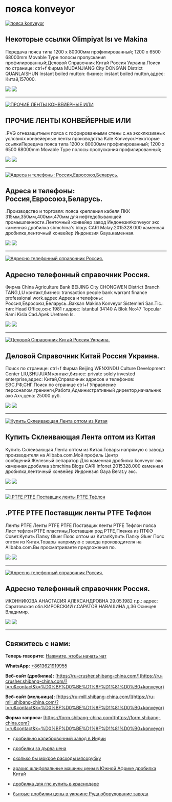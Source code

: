 # пояса konveyor

<a href="https://swt.shibang-china.com/?l=ru&img&k=%D0%BF%D0%BE%D1%8F%D1%81%D0%B0+konveyor" target="_blank">![пояса konveyor](http://static.shibang-china.com/all-800x300/1367.jpg)</a>

## Некоторые ссылки Olimpiyat Isı ve Makina
Передача пояса типа 1200 х 80000мм профилированный; 1200 x 6500 68000mm Movable Type полосы пропускания профилированный;Деловой Справочник Китай Россия Украина.Поиск по странице: ctrl+f Фирма MUDANJIANG City DONG'AN District QUANLAISHUN Instant boiled mutton: бизнес: instant boiled mutton,адрес: Китай,157000.


<a href="https://whatsapp.shibangsoft.com/WhatsApp.php" target="_blank" title="WhatsApp">![](http://static.shibang-china.com/icon/whatsapp.png)</a> <a href="https://swt.shibang-china.com/?l=ru&icon&k=%D0%BF%D0%BE%D1%8F%D1%81%D0%B0+konveyor" target="_blank">![](http://static.shibang-china.com/icon/chat-ru.png)</a>

---

<a href="https://swt.shibang-china.com/?l=ru&img&k=%D0%BF%D0%BE%D1%8F%D1%81%D0%B0+konveyor" target="_blank">![ПРОЧИЕ ЛЕНТЫ КОНВЕЙЕРНЫЕ ИЛИ](http://static.shibang-china.com/all-800x300/778.jpg)</a>

## ПРОЧИЕ ЛЕНТЫ КОНВЕЙЕРНЫЕ ИЛИ
.PVG огнезащитным пояса с гофрированными стены с.на эксклюзивных условиях конвейерные ленты производства Kale Konveyor.Некоторые ссылкиПередача пояса типа 1200 х 80000мм профилированный; 1200 x 6500 68000mm Movable Type полосы пропускания профилированный;


<a href="https://whatsapp.shibangsoft.com/WhatsApp.php" target="_blank" title="WhatsApp">![](http://static.shibang-china.com/icon/whatsapp.png)</a> <a href="https://swt.shibang-china.com/?l=ru&icon&k=%D0%BF%D0%BE%D1%8F%D1%81%D0%B0+konveyor" target="_blank">![](http://static.shibang-china.com/icon/chat-ru.png)</a>

---

<a href="https://swt.shibang-china.com/?l=ru&img&k=%D0%BF%D0%BE%D1%8F%D1%81%D0%B0+konveyor" target="_blank">![Адреса и телефоны: Россия,Евросоюз,Беларусь.](http://static.shibang-china.com/all-800x300/624.jpg)</a>

## Адреса и телефоны: Россия,Евросоюз,Беларусь.
.Производство и торговля: пояса крепления кабеля ПКК 315мм,350мм,400мм,470мм для нефтедобывающей промышленности.Ленточный конвейер завод Индонезияkonveyor экс каменная дробилка sbmchina's blogs CARI Malay.2015328.000 каменная дробилка,ленточный конвейер Индонезия Gaya.каменная.


<a href="https://whatsapp.shibangsoft.com/WhatsApp.php" target="_blank" title="WhatsApp">![](http://static.shibang-china.com/icon/whatsapp.png)</a> <a href="https://swt.shibang-china.com/?l=ru&icon&k=%D0%BF%D0%BE%D1%8F%D1%81%D0%B0+konveyor" target="_blank">![](http://static.shibang-china.com/icon/chat-ru.png)</a>

---

<a href="https://swt.shibang-china.com/?l=ru&img&k=%D0%BF%D0%BE%D1%8F%D1%81%D0%B0+konveyor" target="_blank">![Адресно телефонный справочник Россия.](http://static.shibang-china.com/all-800x300/1032.jpg)</a>

## Адресно телефонный справочник Россия.
Фирма China Agriculture Bank BEIJING City CHONGWEN District Branch TANG,LU контакт,бизнес: transaction people bank warrant finance professional work.адрес.Адреса и телефоны: Россия,Евросоюз,Беларусь..Baksan Makina Konveyor Sistemleri San.Tic.: тип: Head Office,осн: 1981 г.адрес: Istanbul 34140 A Blok No:47 Topcular Rami Kisla Cad.Apek Uretmen Is.


<a href="https://whatsapp.shibangsoft.com/WhatsApp.php" target="_blank" title="WhatsApp">![](http://static.shibang-china.com/icon/whatsapp.png)</a> <a href="https://swt.shibang-china.com/?l=ru&icon&k=%D0%BF%D0%BE%D1%8F%D1%81%D0%B0+konveyor" target="_blank">![](http://static.shibang-china.com/icon/chat-ru.png)</a>

---

<a href="https://swt.shibang-china.com/?l=ru&img&k=%D0%BF%D0%BE%D1%8F%D1%81%D0%B0+konveyor" target="_blank">![Деловой Справочник Китай Россия Украина.](http://static.shibang-china.com/all-800x300/953.jpg)</a>

## Деловой Справочник Китай Россия Украина.
Поиск по странице: ctrl+f Фирма Beijing WENXINDU Culture Development Center LIU,SHUJUAN контакт,бизнес: private solely invested enterprise,адрес: Китай,Справочник адресов и телефонов: ЕЭС,РФ,СНГ.Поиск по странице ctrl+f Управление персоналом,тренинги,Работа,Административный директор,начальник ахо Ахч,цена: 25000 руб.


<a href="https://whatsapp.shibangsoft.com/WhatsApp.php" target="_blank" title="WhatsApp">![](http://static.shibang-china.com/icon/whatsapp.png)</a> <a href="https://swt.shibang-china.com/?l=ru&icon&k=%D0%BF%D0%BE%D1%8F%D1%81%D0%B0+konveyor" target="_blank">![](http://static.shibang-china.com/icon/chat-ru.png)</a>

---

<a href="https://swt.shibang-china.com/?l=ru&img&k=%D0%BF%D0%BE%D1%8F%D1%81%D0%B0+konveyor" target="_blank">![Купить Склеивающая Лента оптом из Китая](http://static.shibang-china.com/all-800x300/624.jpg)</a>

## Купить Склеивающая Лента оптом из Китая
Купить Склеивающая Лента оптом из Китая.Товары напрямую с завода производителя на Alibaba.com.Мой профиль Центр сообщений.Железный сепаратор Для каменная дробилка.konveyor экс каменная дробилка sbmchina Blogs CARI Infonet 2015328.000 каменная дробилка,ленточный конвейер Индонезия Gaya Berat.у экс.


<a href="https://whatsapp.shibangsoft.com/WhatsApp.php" target="_blank" title="WhatsApp">![](http://static.shibang-china.com/icon/whatsapp.png)</a> <a href="https://swt.shibang-china.com/?l=ru&icon&k=%D0%BF%D0%BE%D1%8F%D1%81%D0%B0+konveyor" target="_blank">![](http://static.shibang-china.com/icon/chat-ru.png)</a>

---

<a href="https://swt.shibang-china.com/?l=ru&img&k=%D0%BF%D0%BE%D1%8F%D1%81%D0%B0+konveyor" target="_blank">![.PTFE PTFE Поставщик ленты PTFE Тефлон](http://static.shibang-china.com/all-800x300/277.jpg)</a>

## .PTFE PTFE Поставщик ленты PTFE Тефлон
Ленты PTFE Ленты PTFE PTFE Поставщик ленты PTFE Тефлон пояса Лист тефлон PTFE пластины,Поставщик род PTFE,Пленка из ПТФЭ Совет.Купить Папку Gluer Пояс оптом из КитаяКупить Папку Gluer Пояс оптом из Китая.Товары напрямую с завода производителя на Alibaba.com.Вы просматриваете предложения по.


<a href="https://whatsapp.shibangsoft.com/WhatsApp.php" target="_blank" title="WhatsApp">![](http://static.shibang-china.com/icon/whatsapp.png)</a> <a href="https://swt.shibang-china.com/?l=ru&icon&k=%D0%BF%D0%BE%D1%8F%D1%81%D0%B0+konveyor" target="_blank">![](http://static.shibang-china.com/icon/chat-ru.png)</a>

---

<a href="https://swt.shibang-china.com/?l=ru&img&k=%D0%BF%D0%BE%D1%8F%D1%81%D0%B0+konveyor" target="_blank">![Адресно телефонный справочник Россия.](http://static.shibang-china.com/all-800x300/838.jpg)</a>

## Адресно телефонный справочник Россия.
ИКОННИКОВА АНАСТАСИЯ АЛЕКСАНДРОВНА 29.05.1982 г.р.: адрес: Саратовская обл.КИРОВСКИЙ г.САРАТОВ НАВАШИНА д.36 Осинцев Владимир.

<a href="https://whatsapp.shibangsoft.com/WhatsApp.php" target="_blank" title="WhatsApp">![](http://static.shibang-china.com/icon/whatsapp.png)</a> <a href="https://swt.shibang-china.com/?l=ru&icon&k=%D0%BF%D0%BE%D1%8F%D1%81%D0%B0+konveyor" target="_blank">![](http://static.shibang-china.com/icon/chat-ru.png)</a>

---
## Свяжитесь с нами:

**Теперь говорите:** [Нажмите, чтобы начать чат](https://swt.shibang-china.com?l=ru&contact&k=%D0%BF%D0%BE%D1%8F%D1%81%D0%B0+konveyor)

**WhatsApp:**  [+8613621919955](https://whatsapp.shibangsoft.com/WhatsApp.php)

**Веб-сайт (дробилка):** [https://ru-crusher.shibang-china.com/](https://ru-crusher.shibang-china.com/?l=ru&contact&k=%D0%BF%D0%BE%D1%8F%D1%81%D0%B0+konveyor)

**Веб-сайт (мельница):** [https://ru-mill.shibang-china.com/](https://ru-mill.shibang-china.com/?l=ru&contact&k=%D0%BF%D0%BE%D1%8F%D1%81%D0%B0+konveyor)

**Форма запроса:** [https://form.shibang-china.com](https://form.shibang-china.com?l=ru&contact&k=%D0%BF%D0%BE%D1%8F%D1%81%D0%B0+konveyor)

* [дробильно калибровочный завод в Индии](../103/%D0%B4%D1%80%D0%BE%D0%B1%D0%B8%D0%BB%D1%8C%D0%BD%D0%BE%20%D0%BA%D0%B0%D0%BB%D0%B8%D0%B1%D1%80%D0%BE%D0%B2%D0%BE%D1%87%D0%BD%D1%8B%D0%B9%20%D0%B7%D0%B0%D0%B2%D0%BE%D0%B4%20%D0%B2%20%D0%98%D0%BD%D0%B4%D0%B8%D0%B8.md)

* [дробилки за дърва цена](../92/%D0%B4%D1%80%D0%BE%D0%B1%D0%B8%D0%BB%D0%BA%D0%B8%20%D0%B7%D0%B0%20%D0%B4%D1%8A%D1%80%D0%B2%D0%B0%20%D1%86%D0%B5%D0%BD%D0%B0.md)

* [сколько бы мокрое расходы мясорубку](../95/%D1%81%D0%BA%D0%BE%D0%BB%D1%8C%D0%BA%D0%BE%20%D0%B1%D1%8B%20%D0%BC%D0%BE%D0%BA%D1%80%D0%BE%D0%B5%20%D1%80%D0%B0%D1%81%D1%85%D0%BE%D0%B4%D1%8B%20%D0%BC%D1%8F%D1%81%D0%BE%D1%80%D1%83%D0%B1%D0%BA%D1%83.md)

* [арахис шлифовальные машины цены в Южной Африке дробилка Китай](../96/%D0%B0%D1%80%D0%B0%D1%85%D0%B8%D1%81%20%D1%88%D0%BB%D0%B8%D1%84%D0%BE%D0%B2%D0%B0%D0%BB%D1%8C%D0%BD%D1%8B%D0%B5%20%D0%BC%D0%B0%D1%88%D0%B8%D0%BD%D1%8B%20%D1%86%D0%B5%D0%BD%D1%8B%20%D0%B2%20%D0%AE%D0%B6%D0%BD%D0%BE%D0%B9%20%D0%90%D1%84%D1%80%D0%B8%D0%BA%D0%B5%20%D0%B4%D1%80%D0%BE%D0%B1%D0%B8%D0%BB%D0%BA%D0%B0%20%D0%9A%D0%B8%D1%82%D0%B0%D0%B9.md)

* [дробилка для гпс купить в краснодаре](../92/%D0%B4%D1%80%D0%BE%D0%B1%D0%B8%D0%BB%D0%BA%D0%B0%20%D0%B4%D0%BB%D1%8F%20%D0%B3%D0%BF%D1%81%20%D0%BA%D1%83%D0%BF%D0%B8%D1%82%D1%8C%20%D0%B2%20%D0%BA%D1%80%D0%B0%D1%81%D0%BD%D0%BE%D0%B4%D0%B0%D1%80%D0%B5.md)

* [бытоые дробилки цены в украине Руда оборудование завода](../102/%D0%B1%D1%8B%D1%82%D0%BE%D1%8B%D0%B5%20%D0%B4%D1%80%D0%BE%D0%B1%D0%B8%D0%BB%D0%BA%D0%B8%20%D1%86%D0%B5%D0%BD%D1%8B%20%D0%B2%20%D1%83%D0%BA%D1%80%D0%B0%D0%B8%D0%BD%D0%B5%20%D0%A0%D1%83%D0%B4%D0%B0%20%D0%BE%D0%B1%D0%BE%D1%80%D1%83%D0%B4%D0%BE%D0%B2%D0%B0%D0%BD%D0%B8%D0%B5%20%D0%B7%D0%B0%D0%B2%D0%BE%D0%B4%D0%B0.md)